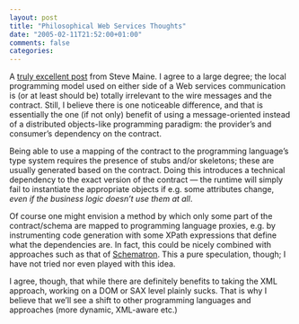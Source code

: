 ```yaml
---
layout: post
title: "Philosophical Web Services Thoughts"
date: "2005-02-11T21:52:00+01:00"
comments: false
categories: 
---
```


<p>A <a href="http://hyperthink.net/blog/CommentView,guid,46c804f0-1384-4752-9519-182d407f9253.aspx">truly excellent post</a> from Steve Maine. I agree to a large degree; the local programming model used on either side of a Web services communication is (or at least should be) totally irrelevant to the wire messages and the contract. Still, I believe there is one noticeable difference, and that is essentially the one (if not only) benefit of using a message-oriented instead of a distributed objects-like programming paradigm: the provider&#8217;s and consumer&#8217;s dependency on the contract.</p>

<p>Being able to use a mapping of the contract to the programming language&#8217;s type system requires the presence of stubs and/or skeletons; these are usually generated based on the contract. Doing this introduces a technical dependency to the exact version of the contract &#8212; the runtime will simply fail to instantiate the appropriate objects if e.g. some attributes change, <em>even if the business logic doesn&#8217;t use them at all</em>. </p>

<p>Of course one might envision a method by which only some part of the contract/schema are mapped to programming language proxies, e.g. by instrumenting code generation with some XPath expressions that define what the dependencies are. In fact, this could be nicely combined with approaches such as that of <a href="http://www.schematron.com/">Schematron</a>. This a pure speculation, though; I have not tried nor even played with this idea. </p>

<p>I agree, though, that while there are definitely benefits to taking the XML approach, working on a DOM or SAX level plainly sucks. That is why I believe that we&#8217;ll see a shift to other programming languages and approaches (more dynamic, XML-aware etc.)</p>


